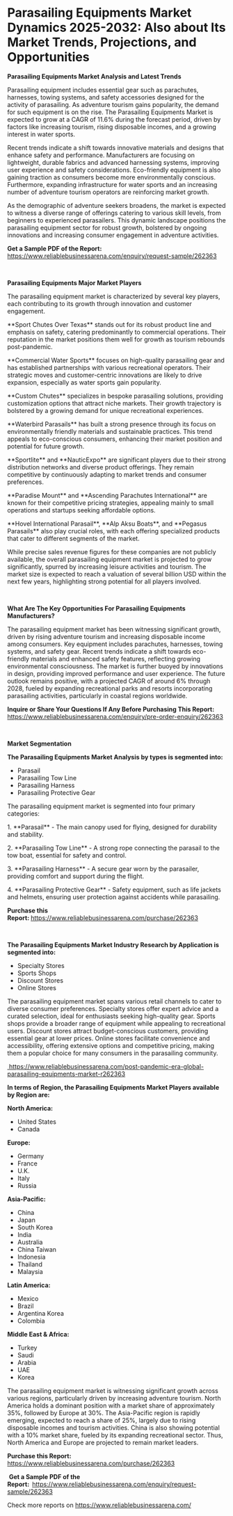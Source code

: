 <p><h1>Parasailing Equipments Market Dynamics 2025-2032: Also about Its Market Trends, Projections, and Opportunities</h1></p><p><strong>Parasailing Equipments Market Analysis and Latest Trends</strong></p>
<p><p>Parasailing equipment includes essential gear such as parachutes, harnesses, towing systems, and safety accessories designed for the activity of parasailing. As adventure tourism gains popularity, the demand for such equipment is on the rise. The Parasailing Equipments Market is expected to grow at a CAGR of 11.6% during the forecast period, driven by factors like increasing tourism, rising disposable incomes, and a growing interest in water sports.</p><p>Recent trends indicate a shift towards innovative materials and designs that enhance safety and performance. Manufacturers are focusing on lightweight, durable fabrics and advanced harnessing systems, improving user experience and safety considerations. Eco-friendly equipment is also gaining traction as consumers become more environmentally conscious. Furthermore, expanding infrastructure for water sports and an increasing number of adventure tourism operators are reinforcing market growth.</p><p>As the demographic of adventure seekers broadens, the market is expected to witness a diverse range of offerings catering to various skill levels, from beginners to experienced parasailers. This dynamic landscape positions the parasailing equipment sector for robust growth, bolstered by ongoing innovations and increasing consumer engagement in adventure activities.</p></p>
<p><strong>Get a Sample PDF of the Report:&nbsp;</strong> <a href="https://www.reliablebusinessarena.com/enquiry/request-sample/262363?utm_campaign=3586&utm_medium=2&utm_source=Github&utm_content=ia&utm_term=30032025&utm_id=parasailing-equipments">https://www.reliablebusinessarena.com/enquiry/request-sample/262363</a></p>
<p>&nbsp;</p>
<p><strong>Parasailing Equipments Major Market Players</strong></p>
<p><p>The parasailing equipment market is characterized by several key players, each contributing to its growth through innovation and customer engagement. </p><p>**Sport Chutes Over Texas** stands out for its robust product line and emphasis on safety, catering predominantly to commercial operations. Their reputation in the market positions them well for growth as tourism rebounds post-pandemic.</p><p>**Commercial Water Sports** focuses on high-quality parasailing gear and has established partnerships with various recreational operators. Their strategic moves and customer-centric innovations are likely to drive expansion, especially as water sports gain popularity.</p><p>**Custom Chutes** specializes in bespoke parasailing solutions, providing customization options that attract niche markets. Their growth trajectory is bolstered by a growing demand for unique recreational experiences.</p><p>**Waterbird Parasails** has built a strong presence through its focus on environmentally friendly materials and sustainable practices. This trend appeals to eco-conscious consumers, enhancing their market position and potential for future growth.</p><p>**Sportlite** and **NauticExpo** are significant players due to their strong distribution networks and diverse product offerings. They remain competitive by continuously adapting to market trends and consumer preferences.</p><p>**Paradise Mount** and **Ascending Parachutes International** are known for their competitive pricing strategies, appealing mainly to small operations and startups seeking affordable options. </p><p>**Hovel International Parasail**, **Alp Aksu Boats**, and **Pegasus Parasails** also play crucial roles, with each offering specialized products that cater to different segments of the market. </p><p>While precise sales revenue figures for these companies are not publicly available, the overall parasailing equipment market is projected to grow significantly, spurred by increasing leisure activities and tourism. The market size is expected to reach a valuation of several billion USD within the next few years, highlighting strong potential for all players involved.</p></p>
<p>&nbsp;</p>
<p><strong>What Are The Key Opportunities For Parasailing Equipments Manufacturers?</strong></p>
<p><p>The parasailing equipment market has been witnessing significant growth, driven by rising adventure tourism and increasing disposable income among consumers. Key equipment includes parachutes, harnesses, towing systems, and safety gear. Recent trends indicate a shift towards eco-friendly materials and enhanced safety features, reflecting growing environmental consciousness. The market is further buoyed by innovations in design, providing improved performance and user experience. The future outlook remains positive, with a projected CAGR of around 6% through 2028, fueled by expanding recreational parks and resorts incorporating parasailing activities, particularly in coastal regions worldwide.</p></p>
<p><strong>Inquire or Share Your Questions If Any Before Purchasing This Report:</strong> <a href="https://www.reliablebusinessarena.com/enquiry/pre-order-enquiry/262363?utm_campaign=3586&utm_medium=2&utm_source=Github&utm_content=ia&utm_term=30032025&utm_id=parasailing-equipments">https://www.reliablebusinessarena.com/enquiry/pre-order-enquiry/262363</a></p>
<p>&nbsp;</p>
<p><strong>Market Segmentation</strong></p>
<p><strong>The Parasailing Equipments Market Analysis by types is segmented into:</strong></p>
<p><ul><li>Parasail</li><li>Parasailing Tow Line</li><li>Parasailing Harness</li><li>Parasailing Protective Gear</li></ul></p>
<p><p>The parasailing equipment market is segmented into four primary categories: </p><p>1. **Parasail** - The main canopy used for flying, designed for durability and stability.</p><p>2. **Parasailing Tow Line** - A strong rope connecting the parasail to the tow boat, essential for safety and control.</p><p>3. **Parasailing Harness** - A secure gear worn by the parasailer, providing comfort and support during the flight.</p><p>4. **Parasailing Protective Gear** - Safety equipment, such as life jackets and helmets, ensuring user protection against accidents while parasailing.</p></p>
<p><strong>Purchase this Report:&nbsp;</strong><a href="https://www.reliablebusinessarena.com/purchase/262363?utm_campaign=3586&utm_medium=2&utm_source=Github&utm_content=ia&utm_term=30032025&utm_id=parasailing-equipments">https://www.reliablebusinessarena.com/purchase/262363</a></p>
<p>&nbsp;</p>
<p><strong>The Parasailing Equipments Market Industry Research by Application is segmented into:</strong></p>
<p><ul><li>Specialty Stores</li><li>Sports Shops</li><li>Discount Stores</li><li>Online Stores</li></ul></p>
<p><p>The parasailing equipment market spans various retail channels to cater to diverse consumer preferences. Specialty stores offer expert advice and a curated selection, ideal for enthusiasts seeking high-quality gear. Sports shops provide a broader range of equipment while appealing to recreational users. Discount stores attract budget-conscious customers, providing essential gear at lower prices. Online stores facilitate convenience and accessibility, offering extensive options and competitive pricing, making them a popular choice for many consumers in the parasailing community.</p></p>
<p><a href="https://www.reliablebusinessarena.com/post-pandemic-era-global-parasailing-equipments-market-r262363?utm_campaign=3586&utm_medium=2&utm_source=Github&utm_content=ia&utm_term=30032025&utm_id=parasailing-equipments">&nbsp;https://www.reliablebusinessarena.com/post-pandemic-era-global-parasailing-equipments-market-r262363</a></p>
<p><strong>In terms of Region, the Parasailing Equipments Market Players available by Region are:</strong></p>
<p>
    <p> <strong> North America: </strong>
        <ul>
            <li>United States</li>
            <li>Canada</li>
        </ul>
        </p> 
    <p> <strong> Europe: </strong>
        <ul>
            <li>Germany</li>
            <li>France</li>
            <li>U.K.</li>
            <li>Italy</li>
            <li>Russia</li>
        </ul>
        </p> 
    <p> <strong> Asia-Pacific: </strong>
        <ul>
            <li>China</li>
            <li>Japan</li>
            <li>South Korea</li>
            <li>India</li>
            <li>Australia</li>
            <li>China Taiwan</li>
            <li>Indonesia</li>
            <li>Thailand</li>
            <li>Malaysia</li>
        </ul>
        </p> 
    <p> <strong> Latin America: </strong>
        <ul>
            <li>Mexico</li>
            <li>Brazil</li>
            <li>Argentina Korea</li>
            <li>Colombia</li>
        </ul>
        </p> 
    <p> <strong> Middle East & Africa: </strong>
        <ul>
            <li>Turkey</li>
            <li>Saudi</li>
            <li>Arabia</li>
            <li>UAE</li>
            <li>Korea</li>
        </ul>
    </p>
    </p>
<p><p>The parasailing equipment market is witnessing significant growth across various regions, particularly driven by increasing adventure tourism. North America holds a dominant position with a market share of approximately 35%, followed by Europe at 30%. The Asia-Pacific region is rapidly emerging, expected to reach a share of 25%, largely due to rising disposable incomes and tourism activities. China is also showing potential with a 10% market share, fueled by its expanding recreational sector. Thus, North America and Europe are projected to remain market leaders.</p></p>
<p><strong>Purchase this Report: </strong><a href="https://www.reliablebusinessarena.com/purchase/262363?utm_campaign=3586&utm_medium=2&utm_source=Github&utm_content=ia&utm_term=30032025&utm_id=parasailing-equipments">https://www.reliablebusinessarena.com/purchase/262363</a></p>
<p>&nbsp;<strong>Get a Sample PDF of the Report:&nbsp;&nbsp;</strong><a href="https://www.reliablebusinessarena.com/enquiry/request-sample/262363?utm_campaign=3586&utm_medium=2&utm_source=Github&utm_content=ia&utm_term=30032025&utm_id=parasailing-equipments">https://www.reliablebusinessarena.com/enquiry/request-sample/262363</a></p>
<p><strong></strong></p>
<p>Check more reports on <a href="https://www.reliablebusinessarena.com/?utm_campaign=3586&utm_medium=2&utm_source=Github&utm_content=ia&utm_term=30032025&utm_id=parasailing-equipments">https://www.reliablebusinessarena.com/</a></p>